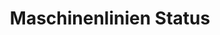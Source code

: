 ---
layout: article
title: Maschinenlinien Status
description: 
  - Dieses Template zeigt in Echtzeit den aktuellen Maschinenstatus einer Linie.
lang: de
weight: 500
isDraft: false
ref: Machine_Line_Status
category:
  - Status
  - Produktion
  - Maschine
  - Fehler
image: Machine_Line_Status_DE.png
image_thumbnail: Machine_Line_Status_DE_thumbnail.png
download: Machine_Line_Status_DE.pbmx
overview_description:
overview_benefits:
overview_data_sources:
---